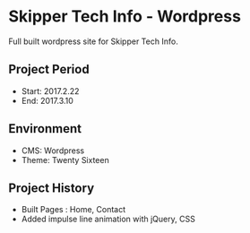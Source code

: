 Skipper Tech Info - Wordpress
===================================

Full built wordpress site for Skipper Tech Info.

Project Period
----------------------
- Start: 2017.2.22
- End: 2017.3.10

## Environment
- CMS: Wordpress
- Theme: Twenty Sixteen

## Project History
- Built Pages : Home, Contact
- Added impulse line animation with jQuery, CSS
